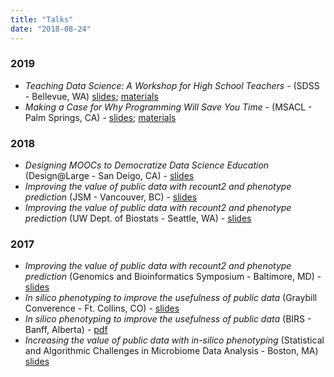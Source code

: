 ```yaml
---
title: "Talks"
date: "2018-08-24"
---
```


### 2019

* _Teaching Data Science: A Workshop for High School Teachers_ - (SDSS - Bellevue, WA) [slides](http://bit.ly/SDSS_2019); [materials](http://bit.ly/sdss_workshop)
* _Making a Case for Why Programming Will Save You Time_ - (MSACL - Palm Springs, CA) - [slides](http://bit.ly/MSACL_slides); [materials](http://bit.ly/MSACL_R)

### 2018

* _Designing MOOCs to Democratize Data Science Education_ (Design@Large - San Deigo, CA) - [slides](https://docs.google.com/presentation/d/1MREoJJhIHfjQuplBQ1S7TOCR8bBJTjJl0wsfUL9RXZE/edit?usp=sharing)
* _Improving the value of public data with recount2 and phenotype prediction_ (JSM - Vancouver, BC) -  [slides](https://docs.google.com/presentation/d/13OukmCNkcB7R__ceEd6U7X2IC0lJgS-FavqudfTsumo/edit?usp=sharing)
* _Improving the value of public data with recount2 and phenotype prediction_ (UW Dept. of Biostats - Seattle, WA) - [slides](https://docs.google.com/presentation/d/1cP_wfT1ZE09CROdDgrMqKsudGySaD9LX1HYzQtQyV6I/edit?usp=sharing)

### 2017

* _Improving the value of public data with recount2 and phenotype prediction_ (Genomics and Bioinformatics Symposium - Baltimore, MD) - [slides](https://docs.google.com/presentation/d/1FOchHHUMM3iQr7t_yxXGmiQI-f_Hp5MVLR6WPZCvVb0/edit?usp=sharing) 
* _In silico phenotyping to improve the usefulness of public data_ (Graybill Converence - Ft. Collins, CO) - [slides](https://docs.google.com/presentation/d/1Q2LaMOV3giRMufdED9HDk1cIEK5boMQ7knJUAbS-hAs/edit?usp=sharing)
* _In silico phenotyping to improve the usefulness of public data_ (BIRS - Banff, Alberta) - [pdf](../../Ellis_BIRS_30Mar2017.pdf)
* _Increasing the value of public data with in-silico phenotyping_ (Statistical and Algorithmic Challenges in Microbiome Data Analysis - Boston, MA) [slides](https://docs.google.com/presentation/d/1LBmOZi3gJsd9r61eT-cGqfSz3toxcM4fSZZjFu85qaQ/edit?usp=sharing)
